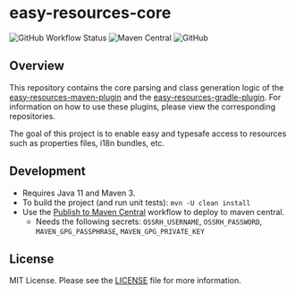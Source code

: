 # easy-resources-core 

![GitHub Workflow Status](https://img.shields.io/github/actions/workflow/status/jaygazula27/easy-resources-core/maven-build.yml)
![Maven Central](https://img.shields.io/maven-central/v/com.jgazula/easy-resources-core)
![GitHub](https://img.shields.io/github/license/jaygazula27/easy-resources-core)


## Overview

This repository contains the core parsing and class generation logic of 
the [easy-resources-maven-plugin](https://github.com/jaygazula27/easy-resources-maven-plugin) and 
the [easy-resources-gradle-plugin](https://github.com/jaygazula27/easy-resources-gradle-plugin). 
For information on how to use these plugins, please view the corresponding repositories.

The goal of this project is to enable easy and typesafe access to resources such as properties files, i18n bundles, etc.


## Development

* Requires Java 11 and Maven 3.
* To build the project (and run unit tests): `mvn -U clean install`
* Use the [Publish to Maven Central](https://github.com/jaygazula27/easy-resources-core/actions/workflows/maven-publish.yml) workflow to deploy to maven central.
  * Needs the following secrets: `OSSRH_USERNAME`, `OSSRH_PASSWORD`, `MAVEN_GPG_PASSPHRASE`, `MAVEN_GPG_PRIVATE_KEY`


## License

MIT License. Please see the [LICENSE](LICENSE) file for more information.